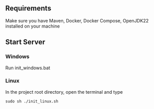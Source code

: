 ## Requirements
Make sure you have Maven, Docker, Docker Compose, OpenJDK22 installed on your machine

## Start Server

### Windows
Run init_windows.bat

### Linux
In the project root directory, open the terminal and type
```console
sudo sh ./init_linux.sh
```

